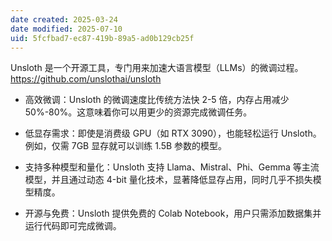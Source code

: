 ```yaml
---
date created: 2025-03-24
date modified: 2025-07-10
uid: 5fcfbad7-ec87-419b-89a5-ad0b129cb25f
---
```


Unsloth 是一个开源工具，专门用来加速大语言模型（LLMs）的微调过程。https://github.com/unslothai/unsloth

- 高效微调：Unsloth 的微调速度比传统方法快 2-5 倍，内存占用减少 50%-80%。这意味着你可以用更少的资源完成微调任务。
    
- 低显存需求：即使是消费级 GPU（如 RTX 3090），也能轻松运行 Unsloth。例如，仅需 7GB 显存就可以训练 1.5B 参数的模型。
    
- 支持多种模型和量化：Unsloth 支持 Llama、Mistral、Phi、Gemma 等主流模型，并且通过动态 4-bit 量化技术，显著降低显存占用，同时几乎不损失模型精度。
    
- 开源与免费：Unsloth 提供免费的 Colab Notebook，用户只需添加数据集并运行代码即可完成微调。
